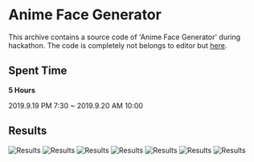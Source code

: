# Anime Face Generator

This archive contains a source code of 'Anime Face Generator' during hackathon. The code is completely not belongs to editor but [here](https://github.com/sadistic-coder/Sadistic-Ai). 

## Spent Time

**5 Hours**

2019.9.19 PM 7:30 ~ 2019.9.20 AM 10:00

## Results

![Results](/Results/1.jpg)
![Results](/Results/2.jpg)
![Results](/Results/3.jpg)
![Results](/Results/4.jpg)
![Results](/Results/5.jpg)
![Results](/Results/6.jpg)
![Results](/Results/7.jpg)
